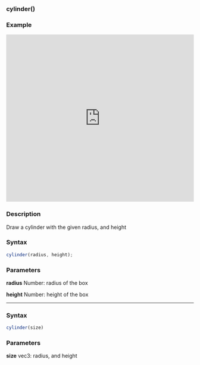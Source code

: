 ### cylinder()

### Example

<iframe width="100%" height="450px" src="https://shader-park.appspot.com/sculpture/-LuQncmwpLuxRI-5EAca?example=true&embed=true" frameborder="0"></iframe>

### Description
Draw a cylinder with the given radius, and height

### Syntax
```js
cylinder(radius, height);
```

### Parameters
**radius** Number: radius of the box

**height** Number: height of the box

---

### Syntax
```js
cylinder(size)
```

### Parameters
**size** vec3: radius, and height